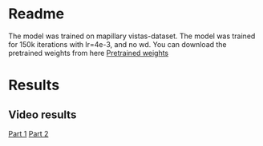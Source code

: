 # Readme
The model was trained on mapillary vistas-dataset.
The model was trained for 150k iterations with lr=4e-3, and no wd.
You can download the pretrained weights from here
[Pretrained weights](https://drive.google.com/file/d/1gysKdd2u5emLieG_Mxynfy24HmfG5X77/view?usp=sharing)


# Results
## Video results
[Part 1](https://youtu.be/nuMQ4LNMWu8)
[Part 2](https://youtu.be/wxh-zhL5_9w)

